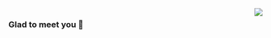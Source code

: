 <img align="right" src="https://github-readme-stats.vercel.app/api?username=arthurkiller&show_icons=true&theme=vue" />

### Glad to meet you 👋

<!--
**arthurkiller/arthurkiller** is a ✨ _special_ ✨ repository because its `README.md` (this file) appears on your GitHub profile.

Here are some ideas to get you started:

- 🔭 I’m currently working on ...
- 🌱 I’m currently learning ...
- 👯 I’m looking to collaborate on ...
- 🤔 I’m looking for help with ...
- 💬 Ask me about ...
- 📫 How to reach me: ...
- 😄 Pronouns: ...
- ⚡ Fun fact: ...
-->
